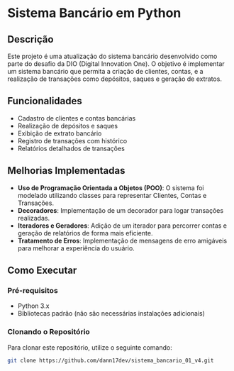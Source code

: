 # Sistema Bancário em Python

## Descrição

Este projeto é uma atualização do sistema bancário desenvolvido como parte do desafio da DIO (Digital Innovation One). O objetivo é implementar um sistema bancário que permita a criação de clientes, contas, e a realização de transações como depósitos, saques e geração de extratos. 

## Funcionalidades

- Cadastro de clientes e contas bancárias
- Realização de depósitos e saques
- Exibição de extrato bancário
- Registro de transações com histórico
- Relatórios detalhados de transações

## Melhorias Implementadas

- **Uso de Programação Orientada a Objetos (POO)**: O sistema foi modelado utilizando classes para representar Clientes, Contas e Transações.
- **Decoradores**: Implementação de um decorador para logar transações realizadas.
- **Iteradores e Geradores**: Adição de um iterador para percorrer contas e geração de relatórios de forma mais eficiente.
- **Tratamento de Erros**: Implementação de mensagens de erro amigáveis para melhorar a experiência do usuário.

## Como Executar

### Pré-requisitos

- Python 3.x
- Bibliotecas padrão (não são necessárias instalações adicionais)

### Clonando o Repositório

Para clonar este repositório, utilize o seguinte comando:

```bash
git clone https://github.com/dann17dev/sistema_bancario_01_v4.git
